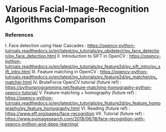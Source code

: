 # Various Facial-Image-Recognition Algorithms Comparison

### References
I. Face detection using Haar Cascades : https://opencv-python-tutroals.readthedocs.io/en/latest/py_tutorials/py_objdetect/py_face_detection/py_face_detection.html
II. Introduction to SIFT in OpenCV : https://opencv-python-tutroals.readthedocs.io/en/latest/py_tutorials/py_feature2d/py_sift_intro/py_sift_intro.html
III. Feature matching in OpenCV : https://opencv-python-tutroals.readthedocs.io/en/latest/py_tutorials/py_feature2d/py_matcher/py_matcher.html
IV. BruteForce OpenCV tutorial (future ref) : https://pythonprogramming.net/feature-matching-homography-python-opencv-tutorial/
V. Feature matching + homography (future ref) : https://opencv-python-tutroals.readthedocs.io/en/latest/py_tutorials/py_feature2d/py_feature_homography/py_feature_homography.html
VI. Reading (future ref) : https://www.eff.org/pages/face-recognition
VII. Tutorial (future ref) : https://www.pyimagesearch.com/2018/06/18/face-recognition-with-opencv-python-and-deep-learning/
